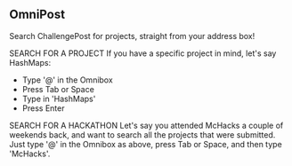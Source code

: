 OmniPost
----

Search ChallengePost for projects, straight from your address box!

 SEARCH FOR A PROJECT
 If you have a specific project in mind, let's say HashMaps:
- Type '@' in the Omnibox
- Press Tab or Space
- Type in 'HashMaps'
- Press Enter

 SEARCH FOR A HACKATHON
  Let's say you attended McHacks a couple of weekends back, and want to search all the projects that were submitted. Just type '@' in the Omnibox as above, press Tab or Space, and then type 'McHacks'. 